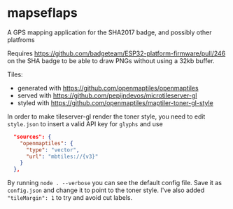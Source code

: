 # mapseflaps
A GPS mapping application for the SHA2017 badge, and possibly other platfroms

Requires https://github.com/badgeteam/ESP32-platform-firmware/pull/246 on the SHA badge to be able to draw PNGs without using a 32kb buffer.

Tiles:

* generated with https://github.com/openmaptiles/openmaptiles
* served with https://github.com/pepijndevos/microtileserver-gl
* styled with https://github.com/openmaptiles/maptiler-toner-gl-style

In order to make tileserver-gl render the toner style, you need to edit `style.json` to insert a valid API key for `glyphs` and use
```json
  "sources": {
    "openmaptiles": {
      "type": "vector",
      "url": "mbtiles://{v3}"
    }
  },
```

By running `node . --verbose` you can see the default config file. Save it  as `config.json` and change it to point to the toner style. I've also added `"tileMargin": 1` to try and avoid cut labels.